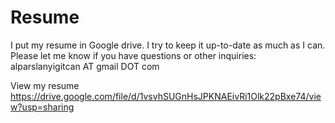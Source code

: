 # Resume
I put my resume in Google drive. I try to keep it up-to-date as much as I can. Please let me know if you have questions or other inquiries:
alparslanyigitcan AT gmail DOT com

View my resume <a href="https://drive.google.com/file/d/1vsvhSUGnHsJPKNAEivRi1Olk22pBxe74/view?usp=sharing" target="_blank">https://drive.google.com/file/d/1vsvhSUGnHsJPKNAEivRi1Olk22pBxe74/view?usp=sharing</a>
